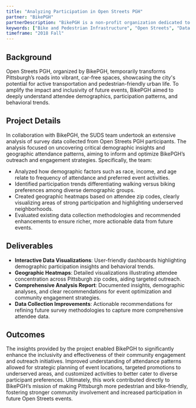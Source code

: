 ```yaml
---
title: "Analyzing Participation in Open Streets PGH"
partner: "BikePGH"
partnerDescription: "BikePGH is a non-profit organization dedicated to transforming Pittsburgh streets to prioritize biking and walking, aiming to enhance quality of life and reduce the city's dependence on cars."
keywords: ["Bike and Pedestrian Infrastructure", "Open Streets", "Data Visualization", "Community Engagement"]
timeframe: "2018 Fall"
---
```


## Background

Open Streets PGH, organized by BikePGH, temporarily transforms Pittsburgh’s roads into vibrant, car-free spaces, showcasing the city's potential for active transportation and pedestrian-friendly urban life. To amplify the impact and inclusivity of future events, BikePGH aimed to deeply understand attendee demographics, participation patterns, and behavioral trends.

## Project Details

In collaboration with BikePGH, the SUDS team undertook an extensive analysis of survey data collected from Open Streets PGH participants. The analysis focused on uncovering critical demographic insights and geographic attendance patterns, aiming to inform and optimize BikePGH’s outreach and engagement strategies. Specifically, the team:

- Analyzed how demographic factors such as race, income, and age relate to frequency of attendance and preferred event activities.
- Identified participation trends differentiating walking versus biking preferences among diverse demographic groups.
- Created geographic heatmaps based on attendee zip codes, clearly visualizing areas of strong participation and highlighting underserved neighborhoods.
- Evaluated existing data collection methodologies and recommended enhancements to ensure richer, more actionable data from future events.

## Deliverables

- **Interactive Data Visualizations**: User-friendly dashboards highlighting demographic participation insights and behavioral trends.
- **Geographic Heatmaps**: Detailed visualizations illustrating attendee concentration across Pittsburgh zip codes, aiding targeted outreach.
- **Comprehensive Analysis Report**: Documented insights, demographic analyses, and clear recommendations for event optimization and community engagement strategies.
- **Data Collection Improvements**: Actionable recommendations for refining future survey methodologies to capture more comprehensive attendee data.

## Outcomes

The insights provided by the project enabled BikePGH to significantly enhance the inclusivity and effectiveness of their community engagement and outreach initiatives. Improved understanding of attendance patterns allowed for strategic planning of event locations, targeted promotions to underserved areas, and customized activities to better cater to diverse participant preferences. Ultimately, this work contributed directly to BikePGH’s mission of making Pittsburgh more pedestrian and bike-friendly, fostering stronger community involvement and increased participation in future Open Streets events.
